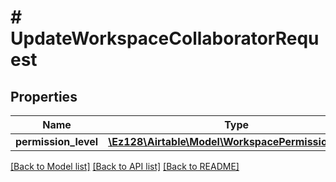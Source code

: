 # # UpdateWorkspaceCollaboratorRequest

## Properties

Name | Type | Description | Notes
------------ | ------------- | ------------- | -------------
**permission_level** | [**\Ez128\Airtable\Model\WorkspacePermissionLevels**](WorkspacePermissionLevels.md) |  |

[[Back to Model list]](../../README.md#models) [[Back to API list]](../../README.md#endpoints) [[Back to README]](../../README.md)
